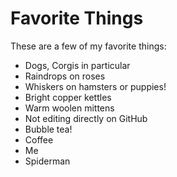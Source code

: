 # Favorite Things

These are a few of my favorite things:

- Dogs, Corgis in particular
- Raindrops on roses
- Whiskers on hamsters or puppies!
- Bright copper kettles
- Warm woolen mittens
- Not editing directly on GitHub
- Bubble tea!
- Coffee
- Me
- Spiderman
